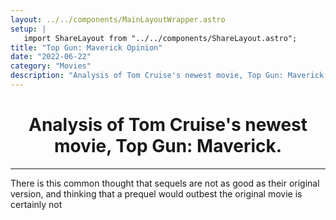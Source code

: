```yaml
---
layout: ../../components/MainLayoutWrapper.astro
setup: | 
   import ShareLayout from "../../components/ShareLayout.astro";
title: "Top Gun: Maverick Opinion"
date: "2022-06-22"
category: "Movies"
description: "Analysis of Tom Cruise's newest movie, Top Gun: Maverick."
---
```

<center><h1>Analysis of Tom Cruise's newest movie, Top Gun: Maverick.</h1></center>
<hr>
There is this common thought that sequels are not as good as their original version, and thinking that a prequel would outbest the original movie is certainly not 